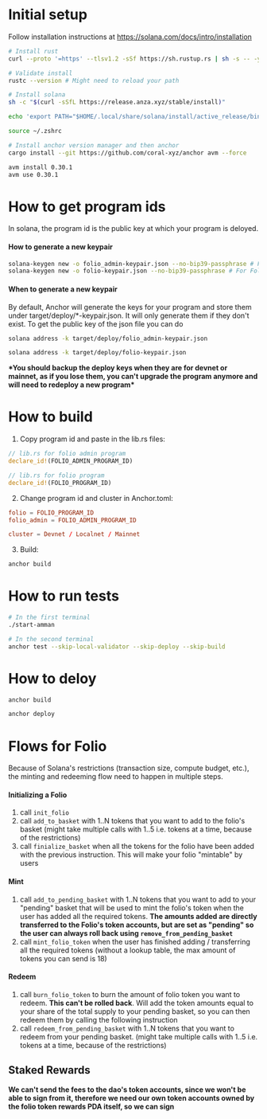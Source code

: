 # Initial setup

Follow installation instructions at https://solana.com/docs/intro/installation

```bash
# Install rust
curl --proto '=https' --tlsv1.2 -sSf https://sh.rustup.rs | sh -s -- -y

# Validate install
rustc --version # Might need to reload your path

# Install solana
sh -c "$(curl -sSfL https://release.anza.xyz/stable/install)"

echo 'export PATH="$HOME/.local/share/solana/install/active_release/bin:$PATH"' >> ~/.zshrc

source ~/.zshrc

# Install anchor version manager and then anchor
cargo install --git https://github.com/coral-xyz/anchor avm --force

avm install 0.30.1
avm use 0.30.1
```
# How to get program ids

In solana, the program id is the public key at which your program is deloyed.

#### How to generate a new keypair
```bash
solana-keygen new -o folio_admin-keypair.json --no-bip39-passphrase # For Folio Admin
solana-keygen new -o folio-keypair.json --no-bip39-passphrase # For Folio
```

#### When to generate a new keypair

By default, Anchor will generate the keys for your program and store them under target/deploy/*-keypair.json. It will only generate them if they don't exist. To get the public key of the json file you can do 

```bash
solana address -k target/deploy/folio_admin-keypair.json

solana address -k target/deploy/folio-keypair.json
```

**\*You should backup the deploy keys when they are for devnet or mainnet, as if you lose them, you can't upgrade the program anymore and will need to redeploy a new program\***

# How to build

1. Copy program id and paste in the lib.rs files:

```rust
// lib.rs for folio admin program
declare_id!(FOLIO_ADMIN_PROGRAM_ID)

// lib.rs for folio program
declare_id!(FOLIO_PROGRAM_ID)
```

2. Change program id and cluster in Anchor.toml:

```toml
folio = FOLIO_PROGRAM_ID
folio_admin = FOLIO_ADMIN_PROGRAM_ID

cluster = Devnet / Localnet / Mainnet
```

3. Build:

```bash
anchor build
```

# How to run tests

```bash
# In the first terminal
./start-amman

# In the second terminal
anchor test --skip-local-validator --skip-deploy --skip-build
```

# How to deloy
```bash
anchor build

anchor deploy 
```

# Flows for Folio

Because of Solana's restrictions (transaction size, compute budget, etc.), the minting and redeeming flow need to happen in multiple steps.


#### Initializing a Folio
1. call ```init_folio```
2. call ```add_to_basket``` with 1..N tokens that you want to add to the folio's basket (might take multiple calls with 1..5 i.e. tokens at a time, because of the restrictions)
3. call ```finialize_basket``` when all the tokens for the folio have been added with the previous instruction. This will make your folio "mintable" by users

#### Mint 
1. call ```add_to_pending_basket``` with 1..N tokens that you want to add to your "pending" basket that will be used to mint the folio's token when the user has added all the required tokens. **The amounts added are directly transferred to the Folio's token accounts, but are set as "pending" so the user can always roll back using ```remove_from_pending_basket```**
2. call ```mint_folio_token``` when the user has finished adding / transferring all the required tokens (without a lookup table, the max amount of tokens you can send is 18)

#### Redeem
1. call ```burn_folio_token``` to burn the amount of folio token you want to redeem. **This can't be rolled back**. Will add the token amounts equal to your share of the total supply to your pending basket, so you can then redeem them by calling the following instruction
2. call ```redeem_from_pending_basket``` with 1..N tokens that you want to redeem from your pending basket. (might take multiple calls with 1..5 i.e. tokens at a time, because of the restrictions)

## Staked Rewards

**We can't send the fees to the dao's token accounts, since we won't be able to sign from it, therefore we need our own token accounts
owned by the folio token rewards PDA itself, so we can sign**